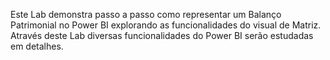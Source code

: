 Este Lab demonstra passo a passo como representar um Balanço Patrimonial no Power
BI explorando as funcionalidades do visual de Matriz. Através deste Lab diversas funcionalidades
do Power BI serão estudadas em detalhes.
